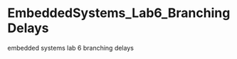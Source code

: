 EmbeddedSystems_Lab6_BranchingDelays
====================================

embedded systems lab 6 branching delays
